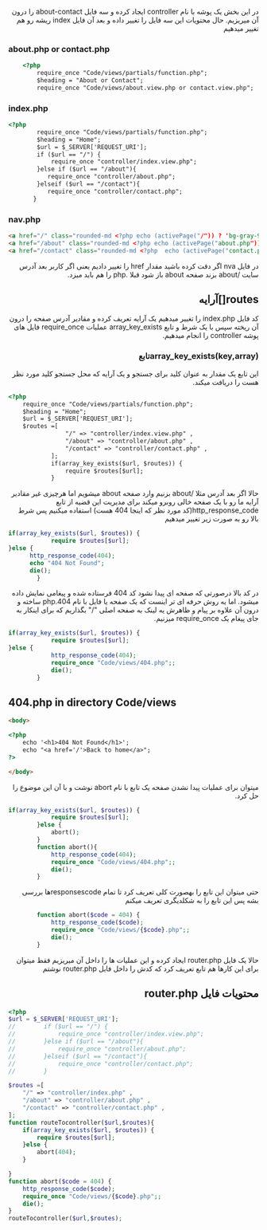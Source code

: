 <div dir="rtl">

در این بخش یک پوشه با نام controller ایجاد کرده و سه فایل about-contact را درون آن میریزیم. حال محتویات این سه فایل را تغییر داده و بعد آن فایل index ریشه رو هم تغییر میدهیم

<div dir="ltr">

### about.php or contact.php

```html
    <?php
        require_once "Code/views/partials/function.php";
        $heading = "About or Contact";
        require_once "Code/views/about.view.php or contact.view.php";

```
### index.php

```html
<?php
        require_once "Code/views/partials/function.php";
        $heading = "Home";
        $url = $_SERVER['REQUEST_URI'];
        if ($url == "/") {
            require_once "controller/index.view.php";
        }else if ($url == "/about"){
           require_once "controller/about.php";
        }elseif ($url == "/contact"){
           require_once "controller/contact.php";
       }
```
### nav.php

```html
<a href="/" class="rounded-md <?php echo (activePage("/")) ? 'bg-gray-900 text-white' : 'text-gray-300 hover:bg-gray-700 hover:text-white' ; ?>   px-3 py-2 text-sm font-medium " aria-current="page">Home</a>
<a href="/about" class="rounded-md <?php echo (activePage("about.php")) ? 'bg-gray-900 text-white' : 'text-gray-300 hover:bg-gray-700 hover:text-white' ; ?>   px-3 py-2 text-sm font-medium ">About</a>
<a href="/contact" class="rounded-md <?php  echo (activePage("contact.php")) ? 'bg-gray-900 text-white' : 'text-gray-300 hover:bg-gray-700 hover:text-white' ; ?> px-3 py-2 text-sm font-medium ">Contact</a>
```
<div dir="rtl">
در فایل nva  اگر دقت کرده باشید مقدار  href را تغییر دادیم یعنی اگر کاربر بعد آدرس سایت /about بزند صفحه about باز شود قبلا .php  را هم باید میزد.

## routes[]آرایه
کد فایل index.php را تغییر میدهیم یک آرایه تعریف کرده و مقادیر آدرس صفحه را درون آن ریخته سپس با یک شرط و تابع array_key_exists عملیات require_once فایل های پوشه controller را انجام میدهیم. 
### array_key_exists(key,array)تابع
این تابع یک مقدار به عنوان کلید برای جستجو و یک آرایه که محل جستجو کلید مورد نظر هست را دریافت میکند.

<div dir="ltr">

```html
<?php
    require_once "Code/views/partials/function.php";
    $heading = "Home";
    $url = $_SERVER['REQUEST_URI'];
    $routes =[
                "/" => "controller/index.view.php" ,
                "/about" => "controller/about.php" ,
                "/contact" => "controller/contact.php" ,
            ];
            if(array_key_exists($url, $routes)) {
                require $routes[$url];
            }

```
<div dir="rtl">
حالا اگر بعد آدرس  مثلا /about بزنیم وارد صفحه about  میشویم اما هرچیزی غیر مقادیر آرایه ما رو با یک صفحه خالی روبرو میکند برای مدیریت این قضیه از تابع http_response_code(کد مورد نظر که اینجا 404 هست) استفاده میکنیم پس شرط بالا رو به صورت زیر تغییر میدهیم

<div dir="ltr">

```php
if(array_key_exists($url, $routes)) {
            require $routes[$url];
}else {
      http_response_code(404);
      echo "404 Not Found";
      die();
        }
```
<div dir="rtl">
در کد بالا درصورتی که صفحه ای پیدا نشود کد 404 فرستاده شده و پیغامی نمایش داده میشود. اما یه روش حرفه ای تر اینست که یک صفحه یا فایل با نام 404.php ساخته و درون آن علاوه بر پیام و ظاهرش یه لینک به صفحه اصلی "/" بگذاریم که برای اینکار به جای پیغام یک require_once میزنیم.

<div dir="ltr">

```php
if(array_key_exists($url, $routes)) {
            require $routes[$url];
}else {
            http_response_code(404);
            require_once "Code/views/404.php";;
            die();
        }
```
## 404.php in  directory Code/views

```html
<body>

<?php
    echo '<h1>404 Not Found</h1>';
    echo "<a href='/'>Back to home</a>";
?>

</body>
```
<div dir="rtl">
میتوان برای عملیات پیدا نشدن صفحه یک تابع با نام abort نوشت و با آن این موضوع را حل کرد.

<div dir="ltr">

```php
if(array_key_exists($url, $routes)) {
            require $routes[$url];
        }else {
            abort();
        }
        function abort(){
            http_response_code(404);
            require_once "Code/views/404.php";;
            die();
        }
```
<div dir="rtl">
حتی میتوان این تابع را بهصورت کلی تعریف کرد تا تمام responsescodeها بررسی بشه پس این تابع را به شکلدیگری تعریف میکنم

<div dir="ltr">

```php
        function abort($code = 404) {
            http_response_code($code);
            require_once "Code/views/{$code}.php";;
            die();
        }
```
<div dir="rtl"> 
حالا یک فایل router.php ایجاد کرده و این عملیات ها را داخل آن میریزیم فقط میتوان برای این کارها هم تابع تعریف کرد که کدش را داخل فایل router.php نوشتم

## محتویات فایل router.php 

<div dir="ltr">

```php
<?php
$url = $_SERVER['REQUEST_URI'];
//        if ($url == "/") {
//            require_once "controller/index.view.php";
//        }else if ($url == "/about"){
//            require_once "controller/about.php";
//        }elseif ($url == "/contact"){
//            require_once "controller/contact.php";
//        }

$routes =[
    "/" => "controller/index.php" ,
    "/about" => "controller/about.php" ,
    "/contact" => "controller/contact.php" ,
];
function routeTocontroller($url,$routes){
    if(array_key_exists($url, $routes)) {
        require $routes[$url];
    }else {
        abort(404);
    }

}
function abort($code = 404) {
    http_response_code($code);
    require_once "Code/views/{$code}.php";;
    die();
}
routeTocontroller($url,$routes);

```